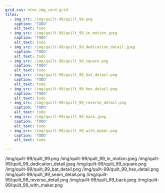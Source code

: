 ```yaml
---
grid_css: ntno_img_card_grid
tiles: 
  - img_src: /img/quilt-99/quilt_99.png
    caption: 'TODO'
    alt_text: todo
  - img_src: /img/quilt-99/quilt_99_in_motion.jpeg
    caption: 'TODO'
    alt_text: todo
  - img_src: /img/quilt-99/quilt_99_dedication_detail.jpeg
    caption: 'TODO'
    alt_text: todo
  - img_src: /img/quilt-99/quilt_99_square.png
    caption: 'TODO'
    alt_text: todo
  - img_src: /img/quilt-99/quilt_99_bat_detail.png
    caption: 'TODO'
    alt_text: todo
  - img_src: /img/quilt-99/quilt_99_hex_detail.png
    caption: 'TODO'
    alt_text: todo
  - img_src: /img/quilt-99/quilt_99_reverse_detail.png
    caption: 'TODO'
    alt_text: todo
  - img_src: /img/quilt-99/quilt_99_back.jpeg
    caption: 'TODO'
    alt_text: todo
  - img_src: /img/quilt-99/quilt_99_with_maker.png
    caption: 'TODO'
    alt_text: todo

---
```



/img/quilt-99/quilt_99.png
/img/quilt-99/quilt_99_in_motion.jpeg
/img/quilt-99/quilt_99_dedication_detail.jpeg
/img/quilt-99/quilt_99_square.png
/img/quilt-99/quilt_99_bat_detail.png
/img/quilt-99/quilt_99_hex_detail.png
/img/quilt-99/quilt_99_seam_detail.png
/img/quilt-99/quilt_99_reverse_detail.png
/img/quilt-99/quilt_99_back.jpeg
/img/quilt-99/quilt_99_with_maker.png